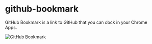 github-bookmark
===============

GitHub Bookmark is a link to GitHub that you can dock in your Chrome Apps.

![GitHub Bookmark](https://raw.github.com/cuttarug/github-bookmark/master/img/chrome-app.png)
